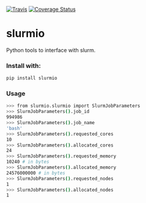[![Travis](https://img.shields.io/travis/com/adamltyson/slurmio?label=Travis%20CI)](
    https://travis-ci.com/adamltyson/slurmio)
[![Coverage Status](https://coveralls.io/repos/github/adamltyson/slurmio/badge.svg?branch=master)](https://coveralls.io/github/adamltyson/slurmio?branch=master)

# slurmio
Python tools to interface with slurm.

### Install with:
```bash
pip install slurmio
```

### Usage
```bash
>>> from slurmio.slurmio import SlurmJobParameters
>>> SlurmJobParameters().job_id
994986
>>> SlurmJobParameters().job_name
'bash'
>>> SlurmJobParameters().requested_cores
10
>>> SlurmJobParameters().allocated_cores
24
>>> SlurmJobParameters().requested_memory
10240 # in bytes
>>> SlurmJobParameters().allocated_memory
24576000000 # in bytes
>>> SlurmJobParameters().requested_nodes
1
>>> SlurmJobParameters().allocated_nodes
1
